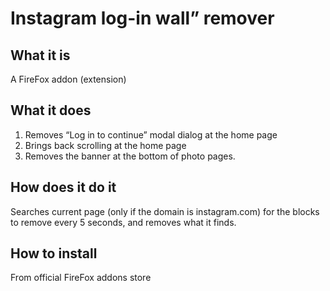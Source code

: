 # Instagram log-in wall” remover

## What it is

A FireFox addon (extension)

## What it does

1. Removes “Log in to continue” modal dialog at the home page
1. Brings back scrolling at the home page
1. Removes the banner at the bottom of photo pages.

## How does it do it

Searches current page (only if the domain is instagram.com) for the blocks to remove every 5 seconds, and removes what it finds.

## How to install

From official FireFox addons store

